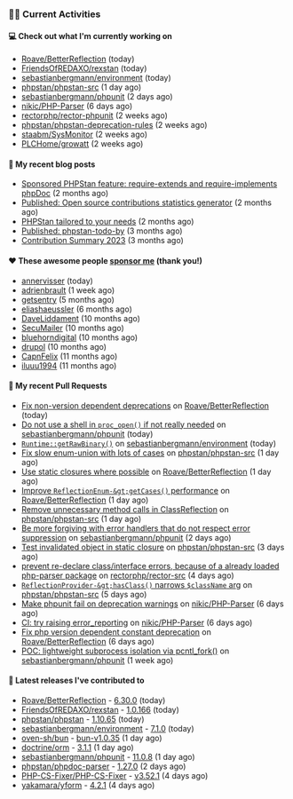 ### 👨‍💻 Current Activities


#### 💻 Check out what I'm currently working on

- [Roave/BetterReflection](https://github.com/Roave/BetterReflection) (today)
- [FriendsOfREDAXO/rexstan](https://github.com/FriendsOfREDAXO/rexstan) (today)
- [sebastianbergmann/environment](https://github.com/sebastianbergmann/environment) (today)
- [phpstan/phpstan-src](https://github.com/phpstan/phpstan-src) (1 day ago)
- [sebastianbergmann/phpunit](https://github.com/sebastianbergmann/phpunit) (2 days ago)
- [nikic/PHP-Parser](https://github.com/nikic/PHP-Parser) (6 days ago)
- [rectorphp/rector-phpunit](https://github.com/rectorphp/rector-phpunit) (2 weeks ago)
- [phpstan/phpstan-deprecation-rules](https://github.com/phpstan/phpstan-deprecation-rules) (2 weeks ago)
- [staabm/SysMonitor](https://github.com/staabm/SysMonitor) (2 weeks ago)
- [PLCHome/growatt](https://github.com/PLCHome/growatt) (2 weeks ago)


#### 📜 My recent blog posts

- [Sponsored PHPStan feature: require-extends and require-implements phpDoc](https://staabm.github.io/2024/01/15/phpstan-require-extends-implements.html) (2 months ago)
- [Published: Open source contributions statistics generator](https://staabm.github.io/2024/01/10/oss-contribs-published.html) (2 months ago)
- [PHPStan tailored to your needs](https://staabm.github.io/2024/01/01/phpstan-customizing.html) (2 months ago)
- [Published: phpstan-todo-by](https://staabm.github.io/2023/12/17/phpstan-todo-by-published.html) (3 months ago)
- [Contribution Summary 2023](https://staabm.github.io/2023/12/07/contribution-summary-2023.html) (3 months ago)


#### ❤️ These awesome people [sponsor me](https://github.com/sponsors/staabm) (thank you!)

- [annervisser](https://github.com/annervisser) (today)
- [adrienbrault](https://github.com/adrienbrault) (1 week ago)
- [getsentry](https://github.com/getsentry) (5 months ago)
- [eliashaeussler](https://github.com/eliashaeussler) (6 months ago)
- [DaveLiddament](https://github.com/DaveLiddament) (10 months ago)
- [SecuMailer](https://github.com/SecuMailer) (10 months ago)
- [bluehorndigital](https://github.com/bluehorndigital) (10 months ago)
- [drupol](https://github.com/drupol) (10 months ago)
- [CapnFelix](https://github.com/CapnFelix) (11 months ago)
- [iluuu1994](https://github.com/iluuu1994) (11 months ago)


#### 🔨 My recent Pull Requests

- [Fix non-version dependent deprecations](https://github.com/Roave/BetterReflection/pull/1413) on [Roave/BetterReflection](https://github.com/Roave/BetterReflection) (today)
- [Do not use a shell in `proc_open()` if not really needed](https://github.com/sebastianbergmann/phpunit/pull/5766) on [sebastianbergmann/phpunit](https://github.com/sebastianbergmann/phpunit) (today)
- [`Runtime::getRawBinary()`](https://github.com/sebastianbergmann/environment/pull/72) on [sebastianbergmann/environment](https://github.com/sebastianbergmann/environment) (today)
- [Fix slow enum-union with lots of cases](https://github.com/phpstan/phpstan-src/pull/2985) on [phpstan/phpstan-src](https://github.com/phpstan/phpstan-src) (1 day ago)
- [Use static closures where possible](https://github.com/Roave/BetterReflection/pull/1411) on [Roave/BetterReflection](https://github.com/Roave/BetterReflection) (1 day ago)
- [Improve `ReflectionEnum-&gt;getCases()` performance](https://github.com/Roave/BetterReflection/pull/1410) on [Roave/BetterReflection](https://github.com/Roave/BetterReflection) (1 day ago)
- [Remove unnecessary method calls in ClassReflection](https://github.com/phpstan/phpstan-src/pull/2984) on [phpstan/phpstan-src](https://github.com/phpstan/phpstan-src) (1 day ago)
- [Be more forgiving with error handlers that do not respect error suppression](https://github.com/sebastianbergmann/phpunit/pull/5765) on [sebastianbergmann/phpunit](https://github.com/sebastianbergmann/phpunit) (2 days ago)
- [Test invalidated object in static closure](https://github.com/phpstan/phpstan-src/pull/2981) on [phpstan/phpstan-src](https://github.com/phpstan/phpstan-src) (3 days ago)
- [prevent re-declare class/interface errors, because of a already loaded php-parser package](https://github.com/rectorphp/rector-src/pull/5742) on [rectorphp/rector-src](https://github.com/rectorphp/rector-src) (4 days ago)
- [`ReflectionProvider-&gt;hasClass()` narrows `$className` arg](https://github.com/phpstan/phpstan-src/pull/2976) on [phpstan/phpstan-src](https://github.com/phpstan/phpstan-src) (5 days ago)
- [Make phpunit fail on deprecation warnings](https://github.com/nikic/PHP-Parser/pull/989) on [nikic/PHP-Parser](https://github.com/nikic/PHP-Parser) (6 days ago)
- [CI: try raising error_reporting](https://github.com/nikic/PHP-Parser/pull/988) on [nikic/PHP-Parser](https://github.com/nikic/PHP-Parser) (6 days ago)
- [Fix php version dependent constant deprecation](https://github.com/Roave/BetterReflection/pull/1408) on [Roave/BetterReflection](https://github.com/Roave/BetterReflection) (6 days ago)
- [POC: lightweight subprocess isolation via pcntl_fork()](https://github.com/sebastianbergmann/phpunit/pull/5751) on [sebastianbergmann/phpunit](https://github.com/sebastianbergmann/phpunit) (1 week ago)


#### 🔭 Latest releases I've contributed to

- [Roave/BetterReflection](https://github.com/Roave/BetterReflection) - [6.30.0](https://github.com/Roave/BetterReflection/releases/tag/6.30.0) (today)
- [FriendsOfREDAXO/rexstan](https://github.com/FriendsOfREDAXO/rexstan) - [1.0.166](https://github.com/FriendsOfREDAXO/rexstan/releases/tag/1.0.166) (today)
- [phpstan/phpstan](https://github.com/phpstan/phpstan) - [1.10.65](https://github.com/phpstan/phpstan/releases/tag/1.10.65) (today)
- [sebastianbergmann/environment](https://github.com/sebastianbergmann/environment) - [7.1.0](https://github.com/sebastianbergmann/environment/releases/tag/7.1.0) (today)
- [oven-sh/bun](https://github.com/oven-sh/bun) - [bun-v1.0.35](https://github.com/oven-sh/bun/releases/tag/bun-v1.0.35) (1 day ago)
- [doctrine/orm](https://github.com/doctrine/orm) - [3.1.1](https://github.com/doctrine/orm/releases/tag/3.1.1) (1 day ago)
- [sebastianbergmann/phpunit](https://github.com/sebastianbergmann/phpunit) - [11.0.8](https://github.com/sebastianbergmann/phpunit/releases/tag/11.0.8) (1 day ago)
- [phpstan/phpdoc-parser](https://github.com/phpstan/phpdoc-parser) - [1.27.0](https://github.com/phpstan/phpdoc-parser/releases/tag/1.27.0) (2 days ago)
- [PHP-CS-Fixer/PHP-CS-Fixer](https://github.com/PHP-CS-Fixer/PHP-CS-Fixer) - [v3.52.1](https://github.com/PHP-CS-Fixer/PHP-CS-Fixer/releases/tag/v3.52.1) (4 days ago)
- [yakamara/yform](https://github.com/yakamara/yform) - [4.2.1](https://github.com/yakamara/yform/releases/tag/4.2.1) (4 days ago)
